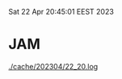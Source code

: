 Sat 22 Apr 20:45:01 EEST 2023
# JAM
<a href='./cache/202304/22_20.log'>./cache/202304/22_20.log</a>
